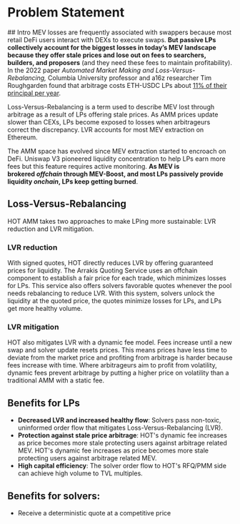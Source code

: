 # Problem Statement

## Intro
MEV losses are frequently associated with swappers because most retail DeFi users interact with DEXs to execute swaps. **But passive LPs collectively account for the biggest losses in today’s MEV landscape because they offer stale prices and lose out on fees to searchers, builders, and proposers** (and they need these fees to maintain profitability). In the 2022 paper *Automated Market Making and Loss-Versus-Rebalancing,* Columbia University professor and a16z researcher Tim Roughgarden found that arbitrage costs ETH-USDC LPs about [11% of their principal per year](https://www.youtube.com/watch?v=q5vyJJb-Uyw).

Loss-Versus-Rebalancing is a term used to describe MEV lost through arbitrage as a result of LPs offering stale prices. As AMM prices update slower than CEXs, LPs become exposed to losses when arbitrageurs correct the discrepancy. LVR accounts for most MEV extraction on Ethereum.

The AMM space has evolved since MEV extraction started to encroach on DeFi. Uniswap V3 pioneered liquidity concentration to help LPs earn more fees but this feature requires active monitoring. **As MEV is brokered *offchain* through MEV-Boost, and most LPs passively provide liquidity *onchain*, LPs keep getting burned**.

## Loss-Versus-Rebalancing

HOT AMM takes two approaches to make LPing more sustainable: LVR reduction and LVR mitigation. 

### LVR reduction
With signed quotes, HOT directly reduces LVR by offering guaranteed prices for liquidity. The Arrakis Quoting Service uses an offchain component to establish a fair price for each trade, which minimizes losses for LPs. This service also offers solvers favorable quotes whenever the pool needs rebalancing to reduce LVR. With this system, solvers unlock the liquidity at the quoted price, the quotes minimize losses for LPs, and LPs get more healthy volume. 

### LVR mitigation
HOT also mitigates LVR with a dynamic fee model. Fees increase until a new swap and solver update resets prices. This means prices have less time to deviate from the market price and profiting from arbitrage is harder because fees increase with time. Where arbitrageurs aim to profit from volatility, dynamic fees prevent arbitrage by putting a higher price on volatility than a traditional AMM with a static fee. 

## Benefits for LPs
- **Decreased LVR and increased healthy flow**: Solvers pass non-toxic, uninformed order flow that mitigates Loss-Versus-Rebalancing (LVR).
- **Protection against stale price arbitrage**: HOT's dynamic fee increases as price becomes more stale protecting users against arbitrage related MEV. HOT's dynamic fee increases as price becomes more stale protecting users against arbitrage related MEV. 
- **High capital efficiency**: The solver order flow to HOT's RFQ/PMM side can achieve high volume to TVL multiples. 

## Benefits for solvers:
- Receive a deterministic quote at a competitive price


